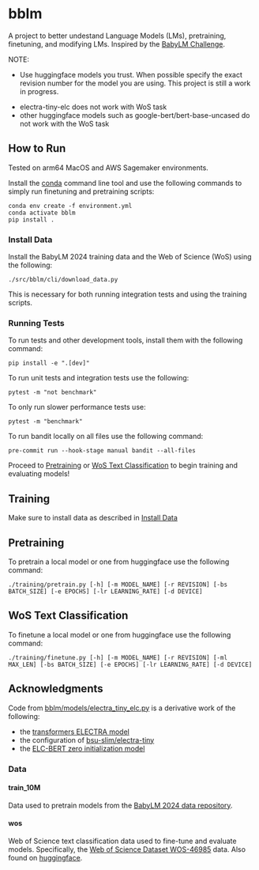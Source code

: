 # bblm
A project to better undestand Language Models (LMs), pretraining, finetuning,
and modifying LMs. Inspired by the [BabyLM Challenge](https://babylm.github.io/index.html).

NOTE:
* Use huggingface models you trust. When possible specify the exact revision number for the model you are using.
This project is still a work in progress.
- electra-tiny-elc does not work with WoS task
- other huggingface models such as google-bert/bert-base-uncased do not work with the WoS task

## How to Run
Tested on arm64 MacOS and AWS Sagemaker environments.

Install the [conda](https://anaconda.org/) command line tool and use the following commands to simply run finetuning and pretraining scripts:
```shell
conda env create -f environment.yml
conda activate bblm
pip install .
```

### Install Data
Install the BabyLM 2024 training data and the Web of Science (WoS) using the following:
```shell
./src/bblm/cli/download_data.py
```
This is necessary for both running integration tests and using the training scripts.


### Running Tests
To run tests and other development tools, install them with the following command:
```shell
pip install -e ".[dev]"
```

To run unit tests and integration tests use the following:
```shell
pytest -m "not benchmark"
```
To only run slower performance tests use:
```shell
pytest -m "benchmark"
```

To run bandit locally on all files use the following command:
```shell
pre-commit run --hook-stage manual bandit --all-files
```

Proceed to [Pretraining](#pretraining) or [WoS Text Classification](#wos-text-classification) to begin training and evaluating models!


## Training
Make sure to install data as described in [Install Data](#install-data)

## Pretraining
To pretrain a local model or one from huggingface use the following command:
```shell
./training/pretrain.py [-h] [-m MODEL_NAME] [-r REVISION] [-bs BATCH_SIZE] [-e EPOCHS] [-lr LEARNING_RATE] [-d DEVICE]
```

## WoS Text Classification
To finetune a local model or one from huggingface use the following command:
```shell
./training/finetune.py [-h] [-m MODEL_NAME] [-r REVISION] [-ml MAX_LEN] [-bs BATCH_SIZE] [-e EPOCHS] [-lr LEARNING_RATE] [-d DEVICE]
```

## Acknowledgments
Code from [bblm/models/electra_tiny_elc.py](./bblm/models/electra_tiny_elc.py) is a derivative work of the following:
- the [transformers ELECTRA model](https://github.com/huggingface/transformers/blob/v4.51.3/src/transformers/models/electra/modeling_electra.py)
- the configuration of [bsu-slim/electra-tiny](https://huggingface.co/bsu-slim/electra-tiny)
- the [ELC-BERT zero initialization model](https://github.com/ltgoslo/elc-bert/blob/main/models/model_elc_bert_zero.py)

### Data
#### train_10M
Data used to pretrain models from the
[BabyLM 2024 data repository](https://osf.io/5mk3x).

#### wos
Web of Science text classification data used to fine-tune
and evaluate models. Specifically, the
[Web of Science Dataset WOS-46985](https://data.mendeley.com/datasets/9rw3vkcfy4/6)
data. Also found on [huggingface](https://huggingface.co/datasets/bakirgrbic/web-of-science).
